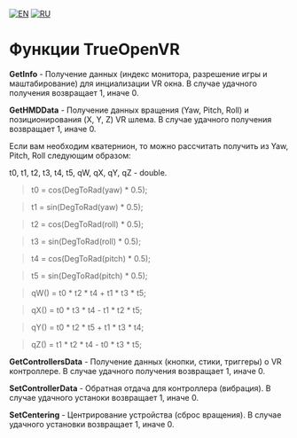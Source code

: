 ﻿[![EN](https://user-images.githubusercontent.com/9499881/27683803-659dc988-5cd8-11e7-9c05-0b747e917666.png)](https://github.com/TrueOpenVR/TrueOpenVR-Core/blob/master/Library/README.md) [![RU](https://user-images.githubusercontent.com/9499881/27683795-5b0fbac6-5cd8-11e7-929c-057833e01fb1.png)](https://github.com/TrueOpenVR/TrueOpenVR-Core/blob/master/Library/README.RU.md)
# Функции TrueOpenVR
**GetInfo** - Получение данных (индекс монитора, разрешение игры и маштабирование) для инциализации VR окна. В случае удачного получения возвращает 1, иначе 0. 


**GetHMDData** - Получение данных вращения (Yaw, Pitch, Roll) и позиционирования (X, Y, Z) VR шлема. В случае удачного получения возвращает 1, иначе 0. 

Если вам необходим кватернион, то можно рассчитать получить из Yaw, Pitch, Roll следующим образом:

t0, t1, t2, t3, t4, t5, qW, qX, qY, qZ - double.
>t0 = cos(DegToRad(yaw) * 0.5);

>t1 = sin(DegToRad(yaw) * 0.5);

>t2 = cos(DegToRad(roll) * 0.5);

>t3 = sin(DegToRad(roll) * 0.5);

>t4 = cos(DegToRad(pitch) * 0.5);

>t5 = sin(DegToRad(pitch) * 0.5);

>qW() = t0 * t2 * t4 + t1 * t3 * t5;

>qX() = t0 * t3 * t4 - t1 * t2 * t5;

>qY() = t0 * t2 * t5 + t1 * t3 * t4;

>qZ() = t1 * t2 * t4 - t0 * t3 * t5;


**GetControllersData** - Получение данных (кнопки, стики, триггеры) о VR контроллере. В случае удачного получения возвращает 1, иначе 0. 


**SetControllerData** - Обратная отдача для контроллера (вибрация). В случае удачного устаноки возвращает 1, иначе 0. 


**SetCentering** - Центрирование устройства (сброс вращения). В случае удачного установки возвращает 1, иначе 0. 